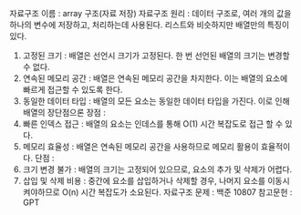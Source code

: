 자료구조 이름 : array 구조(자료 저장)
자료구조 원리 : 데이터 구조로, 여러 개의 값을 하나의 변수에 저장하고, 처리하는데 사용된다. 리스트와 비슷하지만 배열만의 특징이 있다.
1. 고정된 크기 : 배열은 선언시 크기가 고정된다. 한 번 선언된 배열의 크기는 변경할 수 없다.
2. 연속된 메모리 공간 : 배열은 연속된 메모리 공간을 차지한다. 이는 배열의 요소에 빠르게 접근할 수 있도록 한다.
3. 동일한 데이터 타입 : 배열의 모든 요소는 동일한 데이터 타입을 가진다.
이로 인해 배열의 장단점으론
장점 : 
1. 빠른 인덱스 접근 : 배열의 요소는 인데스를 통해 O(1) 시간 복잡도로 접근 할 수 있다.
2. 메모리 효율성 : 배열은 연속된 메모리 공간을 사용하므로 메모리 활용이 효율적이다.
단점 : 
1. 크기 변경 불가 : 배열의 크기는 고정되어 있으므로, 요소의 추가 및 삭제가 어렵다.
2. 삽입 및 삭제 비용 : 중간에 요소를 삽입하거나 삭제할 경우, 나머지 요소를 이동시켜야하므로 O(n) 시간 복잡도가 소요된다.
자료구조 문제 : 백준 10807
참고문헌 : GPT